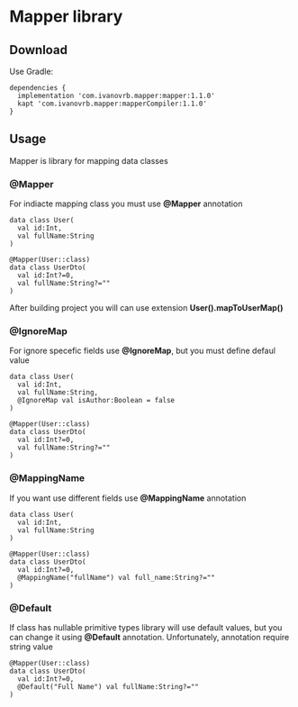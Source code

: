 # Mapper library
## Download
Use Gradle:
```
dependencies {
  implementation 'com.ivanovrb.mapper:mapper:1.1.0'
  kapt 'com.ivanovrb.mapper:mapperCompiler:1.1.0'
}
```
## Usage
Mapper is library for mapping data classes
### @Mapper
For indiacte mapping class you must use **@Mapper** annotation
```
data class User(
  val id:Int,
  val fullName:String
)

@Mapper(User::class)
data class UserDto(
  val id:Int?=0,
  val fullName:String?=""
)
```
After building project you will can use extension **User().mapToUserMap()**

### @IgnoreMap
For ignore specefic fields use **@IgnoreMap**, but you must define defaul value
```
data class User(
  val id:Int,
  val fullName:String,
  @IgnoreMap val isAuthor:Boolean = false
)

@Mapper(User::class)
data class UserDto(
  val id:Int?=0,
  val fullName:String?=""
)
```
### @MappingName
If you want use different fields use **@MappingName** annotation
```
data class User(
  val id:Int,
  val fullName:String
)

@Mapper(User::class)
data class UserDto(
  val id:Int?=0,
  @MappingName("fullName") val full_name:String?=""
)
```
### @Default
If class has nullable primitive types library will use default values, but you can change it using **@Default** annotation. Unfortunately,
annotation require string value
```
@Mapper(User::class)
data class UserDto(
  val id:Int?=0,
  @Default("Full Name") val fullName:String?=""
)
```
